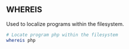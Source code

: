 ## WHEREIS

Used to localize programs within the filesystem.

```sh
# Locate program php within the filesystem
whereis php
```